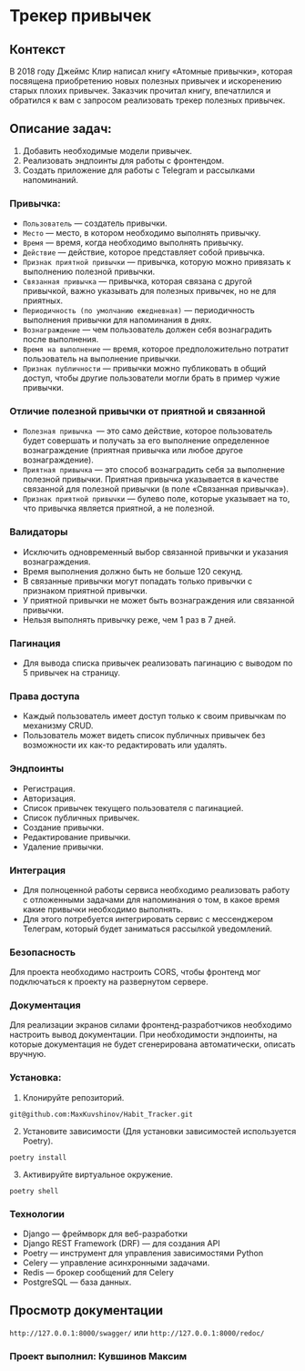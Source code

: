 # Трекер привычек 

## Контекст
В 2018 году Джеймс Клир написал книгу «Атомные привычки», которая посвящена приобретению новых полезных привычек и искоренению старых плохих привычек. Заказчик прочитал книгу, впечатлился и обратился к вам с запросом реализовать трекер полезных привычек.

## Описание задач:
1. Добавить необходимые модели привычек.
2. Реализовать эндпоинты для работы с фронтендом.
3. Создать приложение для работы с Telegram и рассылками напоминаний.

### Привычка:
- `Пользователь` — создатель привычки.
- `Место` — место, в котором необходимо выполнять привычку.
- `Время` — время, когда необходимо выполнять привычку.
- `Действие` — действие, которое представляет собой привычка.
- `Признак приятной привычки` — привычка, которую можно привязать к выполнению полезной привычки.
- `Связанная привычка` — привычка, которая связана с другой привычкой, важно указывать для полезных привычек, но не для приятных.
- `Периодичность (по умолчанию ежедневная)` — периодичность выполнения привычки для напоминания в днях.
- `Вознаграждение` — чем пользователь должен себя вознаградить после выполнения.
- `Время на выполнение` — время, которое предположительно потратит пользователь на выполнение привычки.
- `Признак публичности` — привычки можно публиковать в общий доступ, чтобы другие пользователи могли брать в пример чужие привычки.

### Отличие полезной привычки от приятной и связанной
- `Полезная привычка `— это само действие, которое пользователь будет совершать и получать за его выполнение определенное вознаграждение (приятная привычка или любое другое вознаграждение).
- `Приятная привычка` — это способ вознаградить себя за выполнение полезной привычки. Приятная привычка указывается в качестве связанной для полезной привычки (в поле «Связанная привычка»).
- `Признак приятной привычки` — булево поле, которые указывает на то, что привычка является приятной, а не полезной.

### Валидаторы
- Исключить одновременный выбор связанной привычки и указания вознаграждения.
- Время выполнения должно быть не больше 120 секунд.
- В связанные привычки могут попадать только привычки с признаком приятной привычки.
- У приятной привычки не может быть вознаграждения или связанной привычки.
- Нельзя выполнять привычку реже, чем 1 раз в 7 дней.

### Пагинация
- Для вывода списка привычек реализовать пагинацию с выводом по 5 привычек на страницу.

### Права доступа
- Каждый пользователь имеет доступ только к своим привычкам по механизму CRUD.
- Пользователь может видеть список публичных привычек без возможности их как-то редактировать или удалять.

### Эндпоинты
- Регистрация.
- Авторизация.
- Список привычек текущего пользователя с пагинацией.
- Список публичных привычек.
- Создание привычки.
- Редактирование привычки.
- Удаление привычки.

### Интеграция
- Для полноценной работы сервиса необходимо реализовать работу с отложенными задачами для напоминания о том, в какое время какие привычки необходимо выполнять.
- Для этого потребуется интегрировать сервис с мессенджером Телеграм, который будет заниматься рассылкой уведомлений.

### Безопасность
Для проекта необходимо настроить CORS, чтобы фронтенд мог подключаться к проекту на развернутом сервере.

### Документация
Для реализации экранов силами фронтенд-разработчиков необходимо настроить вывод документации. При необходимости эндпоинты, на которые документация не будет сгенерирована автоматически, описать вручную.

### Установка:
1. Клонируйте репозиторий.

 `git@github.com:MaxKuvshinov/Habit_Tracker.git`

2. Установите зависимости (Для установки зависимостей используется Poetry).

 `poetry install`

3. Активируйте виртуальное окружение.

 `poetry shell`

### Технологии
- Django — фреймворк для веб-разработки
- Django REST Framework (DRF) — для создания API
- Poetry — инструмент для управления зависимостями Python
- Celery — управление асинхронными задачами.
- Redis — брокер сообщений для Celery
- PostgreSQL — база данных.

## Просмотр документации

`http://127.0.0.1:8000/swagger/` или `http://127.0.0.1:8000/redoc/`

### Проект выполнил: Кувшинов Максим
